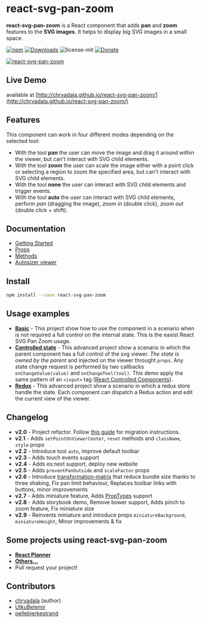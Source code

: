# react-svg-pan-zoom
**react-svg-pan-zoom** is a React component that adds **pan** and **zoom** features to the **SVG images**. It helps to display big SVG images in a small space.

[![npm](https://img.shields.io/npm/v/react-svg-pan-zoom.svg?maxAge=2592000?style=plastic)](https://www.npmjs.com/package/react-svg-pan-zoom)
[![Downloads](https://img.shields.io/npm/dm/react-svg-pan-zoom.svg)](https://www.npmjs.com/package/react-svg-pan-zoom)
![license-mit](https://img.shields.io/badge/license-MIT-42cd00.svg)
[![Donate](https://img.shields.io/badge/donate-%E2%82%AC%E2%82%AC%E2%82%AC-brightgreen.svg)](https://www.bountysource.com/teams/react-svg-pan-zoom)

<!-- START_NO_WEB:1 -->
[![react-svg-pan-zoom](https://raw.githubusercontent.com/chrvadala/react-svg-pan-zoom/master/react-svg-pan-zoom.gif)](http://chrvadala.github.io/react-svg-pan-zoom/)

## Live Demo
available at [http://chrvadala.github.io/react-svg-pan-zoom/](http://chrvadala.github.io/react-svg-pan-zoom/)
<!-- END_NO_WEB:1 -->

## Features
This component can work in four different modes depending on the selected tool:
- With the tool **pan** the user can move the image and drag it around within the viewer, but can't interact with SVG child elements.
- With the tool **zoom** the user can scale the image either with a point click or selecting a region to zoom the specified area, but can't interact with SVG child elements.
- With the tool **none** the user can interact with SVG child elements and trigger events.
- With the tool **auto** the user can interact with SVG child elements, perform *pan* (dragging the image), *zoom in* (double click), *zoom out* (double click + shift).

## Documentation
- [Getting Started](https://github.com/chrvadala/react-svg-pan-zoom/blob/master/docs/getting-started.md#props)
- [Props](https://github.com/chrvadala/react-svg-pan-zoom/blob/master/docs/documentation.md#props)
- [Methods](https://github.com/chrvadala/react-svg-pan-zoom/blob/master/docs/documentation.md#methods)
- [Autosizer viewer](https://github.com/chrvadala/react-svg-pan-zoom/blob/master/docs/autosizer-viewer.md)

<!-- START_NO_WEB:2 -->
## Install
```sh
npm install --save react-svg-pan-zoom
```
<!-- END_NO_WEB:2 -->

## Usage examples
- [**Basic**](./examples/1-basic/) - This project show how to use the component in a scenario when is not required a full control on the internal state. This is the easist React SVG Pan Zoom usage.
- [**Controlled state**](./examples/2-controlled-state/) - This advanced project show a scenario in which the parent component has a full control of the svg viewer. *The state is owned by the parent* and injected on the viewer throught `props`. Any state change request is performed by two callbacks `onChangeValue(value)` and `onChangeTool(tool)`. This demo apply the same pattern of an `<input>` tag ([React Controlled Components](https://facebook.github.io/react/docs/forms.html#controlled-components)).
- [**Redux**](./examples/3-redux/) - This advanced project show a scenario in which a redux store handle the state. Each component can dispatch a Redux action and edit the current view of the viewer.

## Changelog
- **v2.0** - Project refactor. Follow [this guide](./docs/migrate-from-v1-to-v2.md) for migration instructions.
- **v2.1** - Adds `setPointOnViewerCenter`, `reset` methods and `className`, `style` props
- **v2.2** - Introduce tool `auto`, improve default toolbar
- **v2.3** - Adds touch events support
- **v2.4** - Adds es:next support, deploy new website
- **v2.5** - Adds `preventPanOutside` and `scaleFactor` props
- **v2.6** - Introduce [transformation-matrix](https://www.npmjs.com/package/transformation-matrix) that reduce bundle size thanks to three shaking, Fix pan limit behaviour, Replaces toolbar links with buttons, minor improvements
- **v2.7** - Adds miniature feature, Adds [PropTypes](https://www.npmjs.com/package/prop-types) support
- **v2.8** - Adds storybook demo, Remove bower support, Adds pinch to zoom feature, Fix miniature size
- **v2.9** - Reinvents miniature and introduce props `miniatureBackground`, `miniatureHeight`, Minor improvements & fix

## Some projects using react-svg-pan-zoom
- [**React Planner**](https://github.com/cvdlab/react-planner)
- [**Others...**](https://libraries.io/npm/react-svg-pan-zoom/dependent-repositories)
- Pull request your project!

## Contributors
- [chrvadala](https://github.com/chrvadala) (author)
- [UtkuBelemir](https://github.com/UtkuBelemir)
- [pellebjerkestrand](https://github.com/pellebjerkestrand)
